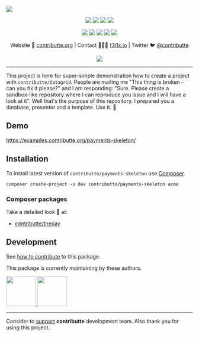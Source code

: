 ![](https://heatbadger.now.sh/github/readme/contributte/payments-skeleton/)

<p align=center>
  <a href="https://github.com/contributte/payments-skeleton/actions"><img src="https://badgen.net/github/checks/contributte/payments-skeleton/master"></a>
  <a href="https://coveralls.io/r/contributte/payments-skeleton"><img src="https://badgen.net/coveralls/c/github/contributte/payments-skeleton"></a>
  <a href="https://packagist.org/packages/contributte/payments-skeleton"><img src="https://badgen.net/packagist/dm/contributte/payments-skeleton"></a>
  <a href="https://packagist.org/packages/contributte/payments-skeleton"><img src="https://badgen.net/packagist/v/contributte/payments-skeleton"></a>
</p>
<p align=center>
  <a href="https://packagist.org/packages/contributte/payments-skeleton"><img src="https://badgen.net/packagist/php/contributte/payments-skeleton"></a>
  <a href="https://github.com/contributte/payments-skeleton"><img src="https://badgen.net/github/license/contributte/payments-skeleton"></a>
  <a href="https://bit.ly/ctteg"><img src="https://badgen.net/badge/support/gitter/cyan"></a>
  <a href="https://bit.ly/cttfo"><img src="https://badgen.net/badge/support/forum/yellow"></a>
  <a href="https://contributte.org/partners.html"><img src="https://badgen.net/badge/sponsor/donations/F96854"></a>
</p>

<p align=center>
Website 🚀 <a href="https://contributte.org">contributte.org</a> | Contact 👨🏻‍💻 <a href="https://f3l1x.io">f3l1x.io</a> | Twitter 🐦 <a href="https://twitter.com/contributte">@contributte</a>
</p>

<p align=center>
    <img src="https://api.microlink.io?url=https%3A%2F%2Fexamples.contributte.org%2Fpayments-skeleton%2F&overlay.browser=light&screenshot=true&meta=false&embed=screenshot.url"></img>
</p>

-----

This project is here for super-simple demonstration how to create a project with `contributte/datagrid`. People are mailing me "This thing is broken - can you fix it please?" and I am responding: "Sure. Please create a sandbox-like repository where I can reproduce you issue and I will have a look at it". Well that's the purpose of this repository. I prepared you a database, presenter and a template. Use it. 🙌

## Demo

https://examples.contributte.org/payments-skeleton/

## Installation

To install latest version of `contributte/payments-skeleton` use [Composer](https://getcomposer.com).

```
composer create-project -s dev contributte/payments-skeleton acme
```

### Composer packages

Take a detailed look :eyes: at:
- [contributte/thepay](https://contributte.org/packages/contributte/thepay.html)

## Development

See [how to contribute](https://contributte.org/contributing.html) to this package.

This package is currently maintaining by these authors.

<a href="https://github.com/f3l1x">
    <img width="80" height="80" src="https://avatars2.githubusercontent.com/u/538058?v=3&s=80">
</a>
<a href="https://github.com/petrparolek">
  <img width="80" height="80" src="https://avatars2.githubusercontent.com/u/6066243?v=3&s=80">
</a>

-----

Consider to [support](https://contributte.org/partners.html) **contributte** development team. Also thank you for using this project.
